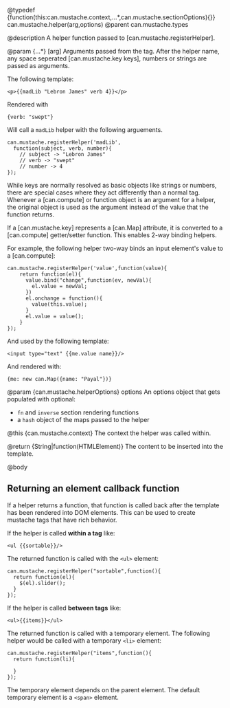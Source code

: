 @typedef {function(this:can.mustache.context,...*,can.mustache.sectionOptions){}} can.mustache.helper(arg,options)
@parent can.mustache.types 

@description A helper function passed to [can.mustache.registerHelper].

@param {...*} [arg] Arguments passed from the tag. After the helper
name, any space seperated [can.mustache.key keys], numbers or 
strings are passed as arguments. 

The following template:

    <p>{{madLib "Lebron James" verb 4}}</p>

Rendered with

    {verb: "swept"}

Will call a `madLib` helper with the following arguements.

    can.mustache.registerHelper('madLib', 
      function(subject, verb, number){
        // subject -> "Lebron James"
        // verb -> "swept"
        // number -> 4
    });
    

While keys are normally resolved as basic objects like strings or numbers, 
there are special cases where they act differently than a normal 
tag. Whenever a [can.compute] or function 
object is an argument for a helper, the original object is used 
as the argument instead of the value that the function returns.

If a [can.mustache.key] represents a [can.Map] attribute,
it is converted to a [can.compute] getter/setter 
function. This enables 2-way binding helpers.  

For example, the following helper two-way binds an input element's
value to a [can.compute]:

    can.mustache.registerHelper('value',function(value){
        return function(el){
          value.bind("change",function(ev, newVal){
            el.value = newVal;
          })
          el.onchange = function(){
            value(this.value);
          }
          el.value = value();
        }
    });
    
And used by the following template:

    <input type="text" {{me.value name}}/>
    
And rendered with:
    
    {me: new can.Map({name: "Payal"})}

@param {can.mustache.helperOptions} options An options object
that gets populated with optional:

- `fn` and `inverse` section rendering functions 
- a `hash` object of the maps passed to the helper 

@this {can.mustache.context} The context the helper was 
called within.

@return {String|function(HTMLElement)} The content to be inserted into
the template.

@body

## Returning an element callback function

If a helper returns a function, that function is called back after
the template has been rendered into DOM elements. This can 
be used to create mustache tags that have rich behavior. 

If the helper is called __within a tag__ like:

    <ul {{sortable}}/>

The returned function is called with the `<ul>` element:

    can.mustache.registerHelper("sortable",function(){
      return function(el){
        $(el).slider();
      }
    });

If the helper is called __between tags__ like:

    <ul>{{items}}</ul>
    
The returned function is called with a temporary element. The 
following helper would be called with a temporary `<li>` element:

    can.mustache.registerHelper("items",function(){
      return function(li){
        
      }
    });

The temporary element depends on the parent element. The default temporary element
is a `<span>` element.



